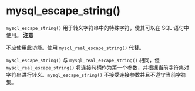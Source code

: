 mysql_escape_string() 
==========================================

`mysql_escape_string()` 用于转义字符串中的特殊字符，使其可以在 SQL 语句中使用。
**注意**



不应使用此功能。使用 `mysql_real_escape_string()` 代替。

`mysql_escape_string()` 与 `mysql_real_escape_string()` 相同，但 `mysql_real_escape_string()` 将连接句柄作为第一个参数，并根据当前字符集对字符串进行转义。`mysql_escape_string()` 不接受连接参数并且不遵守当前字符集。
